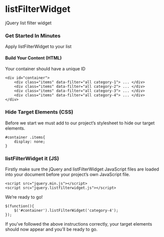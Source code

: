 listFilterWidget
================

jQuery list filter widget

### Get Started In Minutes

Apply listFilterWidget to your list

#### Build Your Content (HTML)

Your container should have a unique ID

```
<div id="container">
	<div class="items" data-filter="all category-1"> ... </div>
	<div class="items" data-filter="all category-2"> ... </div>
	<div class="items" data-filter="all category-3"> ... </div>
	<div class="items" data-filter="all category-4"> ... </div>
</div>
```

### Hide Target Elements (CSS)

Before we start we must add to our project’s stylesheet to hide our target elements.

```
#container .items{
	display: none;
}
```

### listFilterWidget it (JS)

Firstly make sure the jQuery and listFilterWidget JavaScript files are loaded into your document before your project’s own JavaScript file.

```
<script src="jquery.min.js"></script>
<script src="jquery.listfilterwidget.js"></script>
```

We’re ready to go!

```
$(function(){
	$('#container').listFilterWidget('category-4');	
});
```

If you’ve followed the above instructions correctly, your target elements should now appear and you’ll be ready to go.

